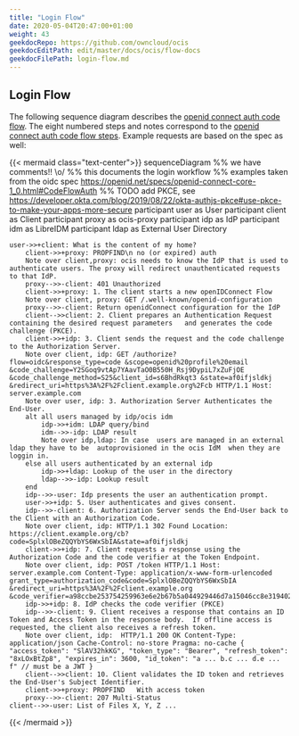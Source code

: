 ```yaml
---
title: "Login Flow"
date: 2020-05-04T20:47:00+01:00
weight: 43
geekdocRepo: https://github.com/owncloud/ocis
geekdocEditPath: edit/master/docs/ocis/flow-docs
geekdocFilePath: login-flow.md
---
```



## Login Flow

The following sequence diagram describes the [openid connect auth code flow](https://openid.net/specs/openid-connect-core-1_0.html#CodeFlowAuth). The eight numbered steps and notes correspond to the [openid connect auth code flow steps](https://openid.net/specs/openid-connect-core-1_0.html#CodeFlowSteps). Example requests are based on the spec as well:

{{< mermaid class="text-center">}}
sequenceDiagram
    %% we have comments!! \o/
    %% this documents the login workflow
    %% examples taken from the oidc spec https://openid.net/specs/openid-connect-core-1_0.html#CodeFlowAuth
    %% TODO add PKCE, see https://developer.okta.com/blog/2019/08/22/okta-authjs-pkce#use-pkce-to-make-your-apps-more-secure
    participant user as User
    participant client as Client
    participant proxy as ocis-proxy
    participant idp as IdP
    participant idm as LibreIDM
    participant ldap as External User Directory

    user->>+client: What is the content of my home?
        client->>+proxy: PROPFIND\n no (or expired) auth
        Note over client,proxy: ocis needs to know the IdP that is used to authenticate users. The proxy will redirect unauthenticated requests to that IdP.
        proxy-->>-client: 401 Unauthorized
        client->>+proxy: 1. The client starts a new openIDConnect Flow
        Note over client, proxy: GET /.well-known/openid-configuration
        proxy-->>-client: Return openidConnect configuration for the IdP
        client-->>client: 2. Client prepares an Authentication Request containing the desired request parameters   and generates the code challenge (PKCE).
        client->>+idp: 3. Client sends the request and the code challenge to the Authorization Server.
        Note over client, idp: GET /authorize? flow=oidc&response_type=code &scope=openid%20profile%20email &code_challenge=Y2SGoq9vtAp7YAavTaO0B550H_Rsj9DypiL7xZuFjOE &code_challenge_method=S25&client_id=s6BhdRkqt3 &state=af0ifjsldkj &redirect_uri=https%3A%2F%2Fclient.example.org%2Fcb HTTP/1.1 Host: server.example.com
        Note over user, idp: 3. Authorization Server Authenticates the End-User.
        alt all users managed by idp/ocis idm
            idp->>+idm: LDAP query/bind
            idm-->>-idp: LDAP result
            Note over idp,ldap: In case  users are managed in an external ldap they have to be  autoprovisioned in the ocis IdM  when they are loggin in.
        else all users authenticated by an external idp
            idp->>+ldap: Lookup of the user in the directory
            ldap-->>-idp: Lookup result
        end
        idp-->>-user: Idp presents the user an authentication prompt.
        user->>+idp: 5. User authenticates and gives consent.
        idp-->>-client: 6. Authorization Server sends the End-User back to the Client with an Authorization Code.
        Note over client, idp: HTTP/1.1 302 Found Location: https://client.example.org/cb? code=SplxlOBeZQQYbYS6WxSbIA&state=af0ifjsldkj
        client->>+idp: 7. Client requests a response using the Authorization Code and the code verifier at the Token Endpoint.
        Note over client, idp: POST /token HTTP/1.1 Host: server.example.com Content-Type: application/x-www-form-urlencoded grant_type=authorization_code&code=SplxlOBeZQQYbYS6WxSbIA &redirect_uri=https%3A%2F%2Fclient.example.org &code_verifier=a98ccbe253754259963e6e2b67b5a044929446d7a15046cc8e3194022ad061d9d667dce91876418d9e6fe9f54819332e
        idp->>+idp: 8. IdP checks the code verifier (PKCE)
        idp-->>-client: 9. Client receives a response that contains an ID Token and Access Token in the response body.  If offline access is requested, the client also receives a refresh token.
        Note over client, idp:  HTTP/1.1 200 OK Content-Type: application/json Cache-Control: no-store Pragma: no-cache { "access_token": "SlAV32hkKG", "token_type": "Bearer", "refresh_token": "8xLOxBtZp8", "expires_in": 3600, "id_token": "a ... b.c ... d.e ... f" // must be a JWT }
        client-->>client: 10. Client validates the ID token and retrieves the End-User's Subject Identifier.
        client->>+proxy: PROPFIND   With access token
        proxy-->>-client: 207 Multi-Status
    client-->>-user: List of Files X, Y, Z ...
{{< /mermaid >}}
